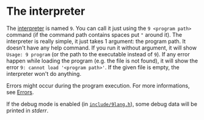 # The interpreter

The [interpreter](interpreter.md) is named `9`. You can call it just using the `9 <program path>` command (if the command path contains spaces put `"` around it). The interpreter is really simple, it just takes 1 argument: the program path. It doesn't have any help command. If you run it without argument, it will show `Usage: 9 program` (or the path to the executable instead of `9`). If any error happen while loading the program (e.g. the file is not found), it will show the error `9: cannot load '<program path>'`. If the given file is empty, the interpreter won't do anything.

Errors might occur during the program execution. For more informations, see [Errors](errors.md).

If the debug mode is enabled (in [`include/9lang.h`](../include/9lang.h)), some debug data will be printed in *stderr*.
